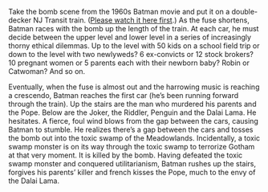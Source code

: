 <!---
--- !Metadata
slug: batman
title: Batman’s NJ Transit Problem
description: Double Deckered Dilemmas
show_on_home_page: True
filename: Batman
--->

Take the bomb scene from the 1960s Batman movie and put it on a double-decker NJ Transit train. ([Please watch it here first](https://m.youtube.com/watch?v=Nri3o0KFg-8).) As the fuse shortens, Batman races with the bomb up the length of the train. At each car, he must decide between the upper level and lower level in a series of increasingly thorny ethical dilemmas. Up to the level with 50 kids on a school field trip or down to the level with two newlyweds? 6 ex-convicts or 12 stock brokers? 10 pregnant women or 5 parents each with their newborn baby? Robin or Catwoman? And so on.

Eventually, when the fuse is almost out and the harrowing music is reaching a crescendo, Batman reaches the first car (he’s been running forward through the train). Up the stairs are the man who murdered his parents and the Pope. Below are the Joker, the Riddler, Penguin and the Dalai Lama. He hesitates. A fierce, foul wind blows from the gap between the cars, causing Batman to stumble. He realizes there’s a gap between the cars and tosses the bomb out into the toxic swamp of the Meadowlands. Incidentally, a toxic swamp monster is on its way through the toxic swamp to terrorize Gotham at that very moment. It is killed by the bomb. Having defeated the toxic swamp monster and conquered utilitarianism, Batman rushes up the stairs, forgives his parents’ killer and french kisses the Pope, much to the envy of the Dalai Lama.
